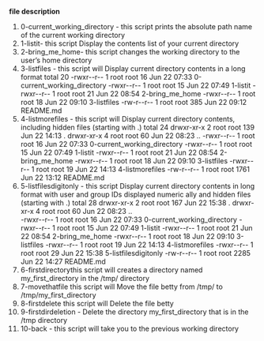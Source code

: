 **file description**
1. 0-current_working_directory - this script prints the absolute path name of the current working directory
2. 1-listit- this script Display the contents list of your current directory
3. 2-bring_me_home- this script changes the working directory to the user’s home directory
4. 3-listfiles - this script will Display current directory contents in a long format
   total 20                                                                                                                         -rwxr--r-- 1 root root  16 Jun 22 07:33 0-current_working_directory                                                              -rwxr--r-- 1 root root  15 Jun 22 07:49 1-listit                                                                                 -rwxr--r-- 1 root root  21 Jun 22 08:54 2-bring_me_home                                                                          -rwxr--r-- 1 root root  18 Jun 22 09:10 3-listfiles                                                                              -rw-r--r-- 1 root root 385 Jun 22 09:12 README.md
5. 4-listmorefiles - this script will Display current directory contents, including hidden files (starting with .)
   total 24                                                                                                                         drwxr-xr-x 2 root root  139 Jun 22 14:13 .                                                                                       drwxr-xr-x 4 root root   60 Jun 22 08:23 ..                                                                                      -rwxr--r-- 1 root root   16 Jun 22 07:33 0-current_working_directory                                                             -rwxr--r-- 1 root root   15 Jun 22 07:49 1-listit                                                                                -rwxr--r-- 1 root root   21 Jun 22 08:54 2-bring_me_home                                                                         -rwxr--r-- 1 root root   18 Jun 22 09:10 3-listfiles                                                                             -rwxr--r-- 1 root root   19 Jun 22 14:13 4-listmorefiles                                                                         -rw-r--r-- 1 root root 1761 Jun 22 13:12 README.md
6. 5-listfilesdigitonly - this script Display current directory contents in long format with user and group IDs displayed numeric   ally and hidden files (starting with .)
   total 28
   drwxr-xr-x 2 root root  167 Jun 22 15:38 .                                                                                       drwxr-xr-x 4 root root   60 Jun 22 08:23 ..                                                                                  
   -rwxr--r-- 1 root root   16 Jun 22 07:33 0-current_working_directory                                                             -rwxr--r-- 1 root root   15 Jun 22 07:49 1-listit                                                                                -rwxr--r-- 1 root root   21 Jun 22 08:54 2-bring_me_home                                                                         -rwxr--r-- 1 root root   18 Jun 22 09:10 3-listfiles                                                                             -rwxr--r-- 1 root root   19 Jun 22 14:13 4-listmorefiles                                                                         -rwxr--r-- 1 root root   29 Jun 22 15:38 5-listfilesdigitonly                                                                    -rw-r--r-- 1 root root 2285 Jun 22 14:27 README.md
7. 6-firstdirectorythis script will creates a directory named my_first_directory in the /tmp/ directory
8. 7-movethatfile this script will Move the file betty from /tmp/ to /tmp/my_first_directory
9. 8-firstdelete this script will Delete the file betty
10. 9-firstdirdeletion - Delete the directory my_first_directory that is in the /tmp directory
11. 10-back - this script will take you to the previous working directory 

